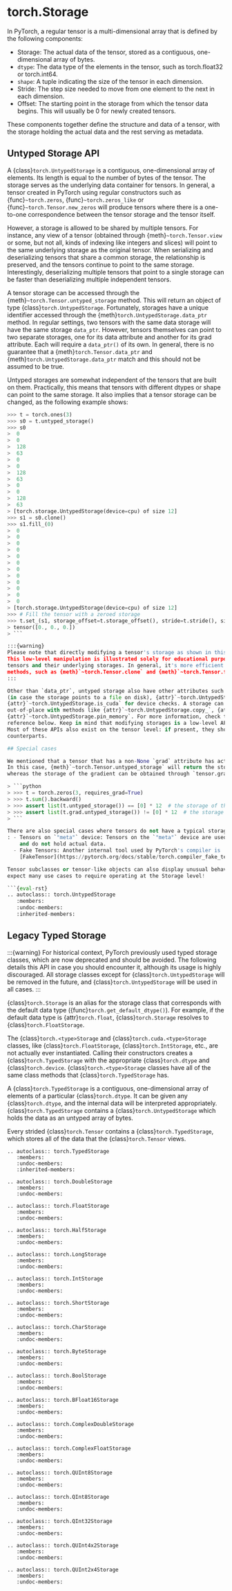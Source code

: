 # torch.Storage

In PyTorch, a regular tensor is a multi-dimensional array that is defined by the following components:

- Storage: The actual data of the tensor, stored as a contiguous, one-dimensional array of bytes.
- `dtype`: The data type of the elements in the tensor, such as torch.float32 or torch.int64.
- `shape`: A tuple indicating the size of the tensor in each dimension.
- Stride: The step size needed to move from one element to the next in each dimension.
- Offset: The starting point in the storage from which the tensor data begins. This will usually be 0 for newly
  created tensors.

These components together define the structure and data of a tensor, with the storage holding the
actual data and the rest serving as metadata.

## Untyped Storage API

A {class}`torch.UntypedStorage` is a contiguous, one-dimensional array of elements. Its length is equal to the number of
bytes of the tensor. The storage serves as the underlying data container for tensors.
In general, a tensor created in PyTorch using regular constructors such as {func}`~torch.zeros`, {func}`~torch.zeros_like`
or {func}`~torch.Tensor.new_zeros` will produce tensors where there is a one-to-one correspondence between the tensor
storage and the tensor itself.

However, a storage is allowed to be shared by multiple tensors.
For instance, any view of a tensor (obtained through {meth}`~torch.Tensor.view` or some, but not all, kinds of indexing
like integers and slices) will point to the same underlying storage as the original tensor.
When serializing and deserializing tensors that share a common storage, the relationship is preserved, and the tensors
continue to point to the same storage. Interestingly, deserializing multiple tensors that point to a single storage
can be faster than deserializing multiple independent tensors.

A tensor storage can be accessed through the {meth}`~torch.Tensor.untyped_storage` method. This will return an object of
type {class}`torch.UntypedStorage`.
Fortunately, storages have a unique identifier accessed through the {meth}`torch.UntypedStorage.data_ptr` method.
In regular settings, two tensors with the same data storage will have the same storage `data_ptr`.
However, tensors themselves can point to two separate storages, one for its data attribute and another for its grad
attribute. Each will require a `data_ptr()` of its own. In general, there is no guarantee that a
{meth}`torch.Tensor.data_ptr` and {meth}`torch.UntypedStorage.data_ptr` match and this should not be assumed to be true.

Untyped storages are somewhat independent of the tensors that are built on them. Practically, this means that tensors
with different dtypes or shape can point to the same storage.
It also implies that a tensor storage can be changed, as the following example shows:

```python
>>> t = torch.ones(3)
>>> s0 = t.untyped_storage()
>>> s0
>  0
>  0
>  128
>  63
>  0
>  0
>  128
>  63
>  0
>  0
>  128
>  63
> [torch.storage.UntypedStorage(device=cpu) of size 12]
>>> s1 = s0.clone()
>>> s1.fill_(0)
>  0
>  0
>  0
>  0
>  0
>  0
>  0
>  0
>  0
>  0
>  0
>  0
> [torch.storage.UntypedStorage(device=cpu) of size 12]
>>> # Fill the tensor with a zeroed storage
>>> t.set_(s1, storage_offset=t.storage_offset(), stride=t.stride(), size=t.size())
> tensor([0., 0., 0.])
> ```

:::{warning}
Please note that directly modifying a tensor's storage as shown in this example is not a recommended practice.
This low-level manipulation is illustrated solely for educational purposes, to demonstrate the relationship between
tensors and their underlying storages. In general, it's more efficient and safer to use standard `torch.Tensor`
methods, such as {meth}`~torch.Tensor.clone` and {meth}`~torch.Tensor.fill_`, to achieve the same results.
:::

Other than `data_ptr`, untyped storage also have other attributes such as {attr}`~torch.UntypedStorage.filename`
(in case the storage points to a file on disk), {attr}`~torch.UntypedStorage.device` or
{attr}`~torch.UntypedStorage.is_cuda` for device checks. A storage can also be manipulated in-place or
out-of-place with methods like {attr}`~torch.UntypedStorage.copy_`, {attr}`~torch.UntypedStorage.fill_` or
{attr}`~torch.UntypedStorage.pin_memory`. For more information, check the API
reference below. Keep in mind that modifying storages is a low-level API and comes with risks!
Most of these APIs also exist on the tensor level: if present, they should be prioritized over their storage
counterparts.

## Special cases

We mentioned that a tensor that has a non-None `grad` attribute has actually two pieces of data within it.
In this case, {meth}`~torch.Tensor.untyped_storage` will return the storage of the {attr}`~torch.Tensor.data` attribute,
whereas the storage of the gradient can be obtained through `tensor.grad.untyped_storage()`.

> ```python
> >>> t = torch.zeros(3, requires_grad=True)
> >>> t.sum().backward()
> >>> assert list(t.untyped_storage()) == [0] * 12  # the storage of the tensor is just 0s
> >>> assert list(t.grad.untyped_storage()) != [0] * 12  # the storage of the gradient isn't
> ```

There are also special cases where tensors do not have a typical storage, or no storage at all:
: - Tensors on `"meta"` device: Tensors on the `"meta"` device are used for shape inference
    and do not hold actual data.
  - Fake Tensors: Another internal tool used by PyTorch's compiler is
    [FakeTensor](https://pytorch.org/docs/stable/torch.compiler_fake_tensor.html) which is based on a similar idea.

Tensor subclasses or tensor-like objects can also display unusual behaviours. In general, we do not
expect many use cases to require operating at the Storage level!

```{eval-rst}
.. autoclass:: torch.UntypedStorage
   :members:
   :undoc-members:
   :inherited-members:
```

## Legacy Typed Storage

:::{warning}
For historical context, PyTorch previously used typed storage classes, which are
now deprecated and should be avoided. The following details this API in case you
should encounter it, although its usage is highly discouraged.
All storage classes except for {class}`torch.UntypedStorage` will be removed
in the future, and {class}`torch.UntypedStorage` will be used in all cases.
:::

{class}`torch.Storage` is an alias for the storage class that corresponds with
the default data type ({func}`torch.get_default_dtype()`). For example, if the
default data type is {attr}`torch.float`, {class}`torch.Storage` resolves to
{class}`torch.FloatStorage`.

The {class}`torch.<type>Storage` and {class}`torch.cuda.<type>Storage` classes,
like {class}`torch.FloatStorage`, {class}`torch.IntStorage`, etc., are not
actually ever instantiated. Calling their constructors creates
a {class}`torch.TypedStorage` with the appropriate {class}`torch.dtype` and
{class}`torch.device`. {class}`torch.<type>Storage` classes have all of the
same class methods that {class}`torch.TypedStorage` has.

A {class}`torch.TypedStorage` is a contiguous, one-dimensional array of
elements of a particular {class}`torch.dtype`. It can be given any
{class}`torch.dtype`, and the internal data will be interpreted appropriately.
{class}`torch.TypedStorage` contains a {class}`torch.UntypedStorage` which
holds the data as an untyped array of bytes.

Every strided {class}`torch.Tensor` contains a {class}`torch.TypedStorage`,
which stores all of the data that the {class}`torch.Tensor` views.

```{eval-rst}
.. autoclass:: torch.TypedStorage
   :members:
   :undoc-members:
   :inherited-members:
```

```{eval-rst}
.. autoclass:: torch.DoubleStorage
   :members:
   :undoc-members:
```

```{eval-rst}
.. autoclass:: torch.FloatStorage
   :members:
   :undoc-members:
```

```{eval-rst}
.. autoclass:: torch.HalfStorage
   :members:
   :undoc-members:
```

```{eval-rst}
.. autoclass:: torch.LongStorage
   :members:
   :undoc-members:
```

```{eval-rst}
.. autoclass:: torch.IntStorage
   :members:
   :undoc-members:
```

```{eval-rst}
.. autoclass:: torch.ShortStorage
   :members:
   :undoc-members:
```

```{eval-rst}
.. autoclass:: torch.CharStorage
   :members:
   :undoc-members:
```

```{eval-rst}
.. autoclass:: torch.ByteStorage
   :members:
   :undoc-members:
```

```{eval-rst}
.. autoclass:: torch.BoolStorage
   :members:
   :undoc-members:
```

```{eval-rst}
.. autoclass:: torch.BFloat16Storage
   :members:
   :undoc-members:
```

```{eval-rst}
.. autoclass:: torch.ComplexDoubleStorage
   :members:
   :undoc-members:
```

```{eval-rst}
.. autoclass:: torch.ComplexFloatStorage
   :members:
   :undoc-members:
```

```{eval-rst}
.. autoclass:: torch.QUInt8Storage
   :members:
   :undoc-members:
```

```{eval-rst}
.. autoclass:: torch.QInt8Storage
   :members:
   :undoc-members:
```

```{eval-rst}
.. autoclass:: torch.QInt32Storage
   :members:
   :undoc-members:
```

```{eval-rst}
.. autoclass:: torch.QUInt4x2Storage
   :members:
   :undoc-members:
```

```{eval-rst}
.. autoclass:: torch.QUInt2x4Storage
   :members:
   :undoc-members:
```
